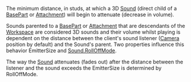 The minimum distance, in studs, at which a 3D [Sound](https://developer.roblox.com/en-us/api-reference/class/Sound) (direct child of a [BasePart](https://developer.roblox.com/en-us/api-reference/class/BasePart) or [Attachment](https://developer.roblox.com/en-us/api-reference/class/Attachment)) will begin to attenuate (decrease in volume).

Sounds parented to a [BasePart](https://developer.roblox.com/en-us/api-reference/class/BasePart) or [Attachment](https://developer.roblox.com/en-us/api-reference/class/Attachment) that are descendants of the [Workspace](https://developer.roblox.com/en-us/api-reference/class/Workspace) are considered 3D sounds and their volume whilst playing is dependent on the distance between the client's sound listener ([Camera](https://developer.roblox.com/en-us/api-reference/class/Camera) position by default) and the Sound's parent. Two properties influence this behavior EmitterSize and [Sound.RollOffMode](https://developer.roblox.com/en-us/api-reference/property/Sound/RollOffMode).

The way the [Sound](https://developer.roblox.com/en-us/api-reference/class/Sound) attenuates (fades out) after the distance between the listener and the sound exceeds the EmitterSize is determined by RollOffMode.